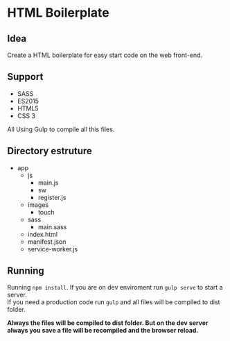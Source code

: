 # HTML Boilerplate

## Idea
Create a HTML boilerplate for easy start code on the web front-end.

## Support
+ SASS
+ ES2015
+ HTML5
+ CSS 3

All Using Gulp to compile all this files.

## Directory estruture
+ app
    + js
        + main.js
        + sw
        + register.js
    + images
        + touch
    + sass
        + main.sass
    + index.html
    + manifest.json
    + service-worker.js

## Running
Running `npm install`.
If you are on dev enviroment run `gulp serve` to start a server.  
If you need a production code run `gulp` and all files will be compiled to dist folder.

__Always the files will be compiled to dist folder. But on the dev server always you save a file will be recompiled and the browser reload.__
